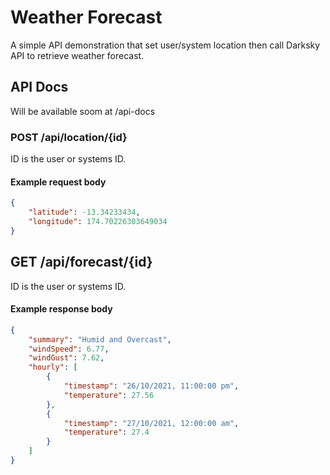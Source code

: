 # Weather Forecast

A simple API demonstration that set user/system location then call Darksky API to retrieve weather forecast.

## API Docs
Will be available soom at /api-docs

### POST /api/location/{id}
ID is the user or systems ID.

#### Example request body
```json
{
    "latitude": -13.34233434,
    "longitude": 174.70226303649034
}
```

## GET /api/forecast/{id}
ID is the user or systems ID.

#### Example response body
```json
{
    "summary": "Humid and Overcast",
    "windSpeed": 6.77,
    "windGust": 7.62,
    "hourly": [
        {
            "timestamp": "26/10/2021, 11:00:00 pm",
            "temperature": 27.56
        },
        {
            "timestamp": "27/10/2021, 12:00:00 am",
            "temperature": 27.4
        }
    ]
}
```
